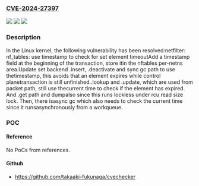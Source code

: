 ### [CVE-2024-27397](https://cve.mitre.org/cgi-bin/cvename.cgi?name=CVE-2024-27397)
![](https://img.shields.io/static/v1?label=Product&message=Linux&color=blue)
![](https://img.shields.io/static/v1?label=Version&message=c3e1b005ed1c%3C%20f8dfda798650%20&color=brighgreen)
![](https://img.shields.io/static/v1?label=Vulnerability&message=n%2Fa&color=brighgreen)

### Description

In the Linux kernel, the following vulnerability has been resolved:netfilter: nf_tables: use timestamp to check for set element timeoutAdd a timestamp field at the beginning of the transaction, store itin the nftables per-netns area.Update set backend .insert, .deactivate and sync gc path to use thetimestamp, this avoids that an element expires while control planetransaction is still unfinished..lookup and .update, which are used from packet path, still use thecurrent time to check if the element has expired. And .get path and dumpalso since this runs lockless under rcu read size lock. Then, there isasync gc which also needs to check the current time since it runsasynchronously from a workqueue.

### POC

#### Reference
No PoCs from references.

#### Github
- https://github.com/takaaki-fukunaga/cvechecker

